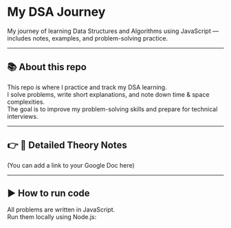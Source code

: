 # My DSA Journey

My journey of learning Data Structures and Algorithms using JavaScript — includes notes, examples, and problem-solving practice.

---

## 📚 About this repo

This repo is where I practice and track my DSA learning.  
I solve problems, write short explanations, and note down time & space complexities.  
The goal is to improve my problem-solving skills and prepare for technical interviews.

---

## 👉 📖 Detailed Theory Notes

(You can add a link to your Google Doc here)

---

## ▶️ How to run code

All problems are written in JavaScript.  
Run them locally using Node.js:
